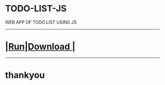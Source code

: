 # TODO-LIST-JS
WEB APP OF TODO LIST USING JS

---
# |[Run](https://madhav2108.github.io/TODO-LIST-JS/)|[Download ]()|

---
# thankyou

